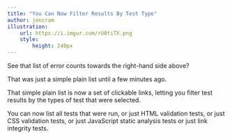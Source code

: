 ```yaml
---
title: "You Can Now Filter Results By Test Type"
author: joncram
illustration:
    url: https://i.imgur.com/rU0tiTX.png
    style:
        height: 240px
---
```


See that list of error counts towards the right-hand side above?

That was just a simple plain list until a few minutes ago.

That simple plain list is now a set of clickable links, letting you
filter test results by the types of test that were selected.

You can now list all tests that were run, or just HTML validation
tests, or just CSS validation tests, or just JavaScript static analysis
tests or just link integrity tests.
